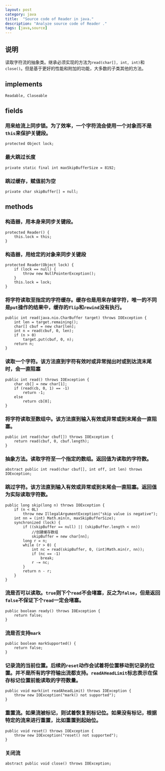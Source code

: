 ```yaml
---
layout: post
category: java
title:  "Source code of Reader in java."
description: "Analyze source code of Reader ."
tags: [java,source]
---
```




##  说明

读取字符流的抽象类。继承必须实现的方法为`read(char[], int, int)`和`close()`。但是基于更好的性能和附加的功能，大多数的子类其他的方法。

## implements

```
Readable, Closeable
```

## fields

### 用来给流上同步锁。为了效率，一个字符流会使用一个对象而不是`this`来保护关键段。

```
protected Object lock;
```

### 最大跳过长度

```
private static final int maxSkipBufferSize = 8192;
```

### 跳过缓存，赋值前为空

```
private char skipBuffer[] = null;
```

## methods

### 构造器，用本身来同步关键段。

```
protected Reader() {
    this.lock = this;
}
```

### 构造器，用给定的对象来同步关键段

```
protected Reader(Object lock) {
    if (lock == null) {
        throw new NullPointerException();
    }
    this.lock = lock;
}
```

### 将字符读取至指定的字符缓存。缓存也是用来存储字符，唯一的不同是`put`操作的结果中，缓存的`flip`和`rewind`没有执行。

```
public int read(java.nio.CharBuffer target) throws IOException {
    int len = target.remaining();
    char[] cbuf = new char[len];
    int n = read(cbuf, 0, len);
    if (n > 0)
        target.put(cbuf, 0, n);
    return n;
}
```

### 读取一个字符。该方法直到字符有效时或异常抛出时或到达流末尾时，会一直阻塞

```
public int read() throws IOException {
    char cb[] = new char[1];
    if (read(cb, 0, 1) == -1)
        return -1;
    else
        return cb[0];
}
```

### 将字符读取至数组中。该方法直到输入有效或异常或到末尾会一直阻塞。

```
public int read(char cbuf[]) throws IOException {
    return read(cbuf, 0, cbuf.length);
}
```

### 抽象方法。读取字符至一个指定的数组。返回值为读取的字符数。

```
abstract public int read(char cbuf[], int off, int len) throws IOException;
```

### 跳过字符。该方法直到输入有效或异常或到末尾会一直阻塞。返回值为实际读取字符数。

```
public long skip(long n) throws IOException {
    if (n < 0L)
        throw new IllegalArgumentException("skip value is negative");
    int nn = (int) Math.min(n, maxSkipBufferSize);
    synchronized (lock) {
        if ((skipBuffer == null) || (skipBuffer.length < nn))
        	//创建缓存数组
            skipBuffer = new char[nn];
        long r = n;
        while (r > 0) {
            int nc = read(skipBuffer, 0, (int)Math.min(r, nn));
            if (nc == -1)
                break;
            r -= nc;
        }
        return n - r;
    }
}
```

### 流是否可以读取。`true`则下个`read`不会堵塞，反之为`false`，但是返回`false`不保证下个`read`一定会堵塞。

```
public boolean ready() throws IOException {
    return false;
}
```

### 流是否支持`mark`

```
public boolean markSupported() {
    return false;
}
```

### 记录流的当前位置。后续的`reset`动作会试着将位置移动到记录的位置。并不是所有的字符输出流都支持。`readAHeadLimit`标志表示在保存标记位置前能读取的字符数量。

```
public void mark(int readAheadLimit) throws IOException {
    throw new IOException("mark() not supported");
}
```

### 重置流。如果流被标记，则试着恢复到标记位。如果没有标记，根据特定的流来进行重置，比如重置到起始位。

```
public void reset() throws IOException {
    throw new IOException("reset() not supported");
}
```

### 关闭流

```
abstract public void close() throws IOException;
```